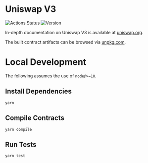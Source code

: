 # Uniswap V3

[![Actions Status](https://github.com/Uniswap/uniswap-v3-core/workflows/CI/badge.svg)](https://github.com/Uniswap/uniswap-v3-core/actions)
[![Version](https://img.shields.io/npm/v/@uniswap/v3-core)](https://www.npmjs.com/package/@uniswap/v3-core)

In-depth documentation on Uniswap V3 is available at [uniswap.org](https://uniswap.org/docs).

The built contract artifacts can be browsed via [unpkg.com](https://unpkg.com/browse/@uniswap/v3-core@latest/).

# Local Development

The following assumes the use of `node@>=10`.

## Install Dependencies

`yarn`

## Compile Contracts

`yarn compile`

## Run Tests

`yarn test`
